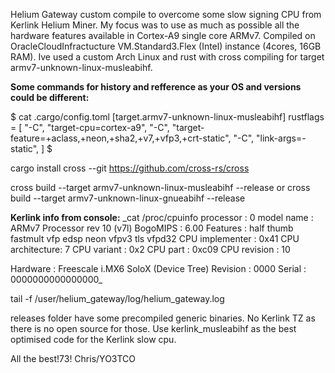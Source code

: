 Helium Gateway custom compile to overcome some slow signing CPU from Kerlink Helium Miner. My focus was to use as much as possible all the hardware features available in Cortex-A9 single core ARMv7.
Compiled on OracleCloudInfractucture VM.Standard3.Flex (Intel) instance (4cores, 16GB RAM). Ive used a custom Arch Linux and rust with cross compiling for target armv7-unknown-linux-musleabihf.

**Some commands for history and refference as your OS and versions could be different:**

$ cat .cargo/config.toml 
[target.armv7-unknown-linux-musleabihf]
rustflags = [
  "-C", "target-cpu=cortex-a9",
  "-C", "target-feature=+aclass,+neon,+sha2,+v7,+vfp3,+crt-static",
  "-C", "link-args=-static",
]
$

cargo install cross --git https://github.com/cross-rs/cross

cross build --target armv7-unknown-linux-musleabihf --release
or
cross build --target armv7-unknown-linux-gnueabihf --release

**Kerlink info from console:**
_cat /proc/cpuinfo 
processor	: 0
model name	: ARMv7 Processor rev 10 (v7l)
BogoMIPS	: 6.00
Features	: half thumb fastmult vfp edsp neon vfpv3 tls vfpd32 
CPU implementer	: 0x41
CPU architecture: 7
CPU variant	: 0x2
CPU part	: 0xc09
CPU revision	: 10

Hardware	: Freescale i.MX6 SoloX (Device Tree)
Revision	: 0000
Serial		: 0000000000000000_

tail -f /user/helium_gateway/log/helium_gateway.log

releases folder have some precompiled generic binaries. No Kerlink TZ as there is no open source for those. Use kerlink_musleabihf as the best optimised code for the Kerlink slow cpu.

All the best!73!
Chris/YO3TCO
